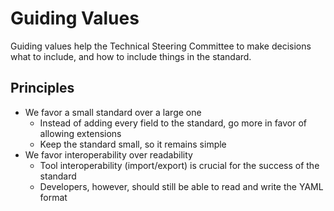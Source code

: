 # Guiding Values

Guiding values help the Technical Steering Committee to make decisions what to include, and how to include things in the standard.

## Principles

- We favor a small standard over a large one
  - Instead of adding every field to the standard, go more in favor of allowing extensions
  - Keep the standard small, so it remains simple
- We favor interoperability over readability
  - Tool interoperability (import/export) is crucial for the success of the standard
  - Developers, however, should still be able to read and write the YAML format
